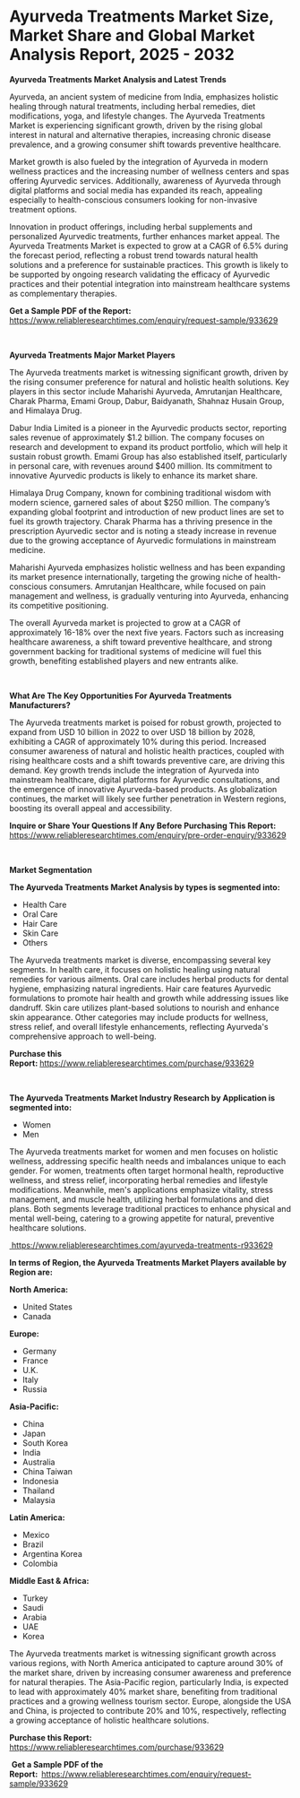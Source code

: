 <p><h1>Ayurveda Treatments Market Size, Market Share and Global Market Analysis Report, 2025 - 2032</h1></p><p><strong>Ayurveda Treatments Market Analysis and Latest Trends</strong></p>
<p><p>Ayurveda, an ancient system of medicine from India, emphasizes holistic healing through natural treatments, including herbal remedies, diet modifications, yoga, and lifestyle changes. The Ayurveda Treatments Market is experiencing significant growth, driven by the rising global interest in natural and alternative therapies, increasing chronic disease prevalence, and a growing consumer shift towards preventive healthcare.</p><p>Market growth is also fueled by the integration of Ayurveda in modern wellness practices and the increasing number of wellness centers and spas offering Ayurvedic services. Additionally, awareness of Ayurveda through digital platforms and social media has expanded its reach, appealing especially to health-conscious consumers looking for non-invasive treatment options.</p><p>Innovation in product offerings, including herbal supplements and personalized Ayurvedic treatments, further enhances market appeal. The Ayurveda Treatments Market is expected to grow at a CAGR of 6.5% during the forecast period, reflecting a robust trend towards natural health solutions and a preference for sustainable practices. This growth is likely to be supported by ongoing research validating the efficacy of Ayurvedic practices and their potential integration into mainstream healthcare systems as complementary therapies.</p></p>
<p><strong>Get a Sample PDF of the Report:&nbsp;</strong> <a href="https://www.reliableresearchtimes.com/enquiry/request-sample/933629?utm_campaign=2629&utm_medium=2&utm_source=Github&utm_content=ia&utm_term=18042025&utm_id=ayurveda-treatments">https://www.reliableresearchtimes.com/enquiry/request-sample/933629</a></p>
<p>&nbsp;</p>
<p><strong>Ayurveda Treatments Major Market Players</strong></p>
<p><p>The Ayurveda treatments market is witnessing significant growth, driven by the rising consumer preference for natural and holistic health solutions. Key players in this sector include Maharishi Ayurveda, Amrutanjan Healthcare, Charak Pharma, Emami Group, Dabur, Baidyanath, Shahnaz Husain Group, and Himalaya Drug.</p><p>Dabur India Limited is a pioneer in the Ayurvedic products sector, reporting sales revenue of approximately $1.2 billion. The company focuses on research and development to expand its product portfolio, which will help it sustain robust growth. Emami Group has also established itself, particularly in personal care, with revenues around $400 million. Its commitment to innovative Ayurvedic products is likely to enhance its market share.</p><p>Himalaya Drug Company, known for combining traditional wisdom with modern science, garnered sales of about $250 million. The company’s expanding global footprint and introduction of new product lines are set to fuel its growth trajectory. Charak Pharma has a thriving presence in the prescription Ayurvedic sector and is noting a steady increase in revenue due to the growing acceptance of Ayurvedic formulations in mainstream medicine.</p><p>Maharishi Ayurveda emphasizes holistic wellness and has been expanding its market presence internationally, targeting the growing niche of health-conscious consumers. Amrutanjan Healthcare, while focused on pain management and wellness, is gradually venturing into Ayurveda, enhancing its competitive positioning.</p><p>The overall Ayurveda market is projected to grow at a CAGR of approximately 16-18% over the next five years. Factors such as increasing healthcare awareness, a shift toward preventive healthcare, and strong government backing for traditional systems of medicine will fuel this growth, benefiting established players and new entrants alike.</p></p>
<p>&nbsp;</p>
<p><strong>What Are The Key Opportunities For Ayurveda Treatments Manufacturers?</strong></p>
<p><p>The Ayurveda treatments market is poised for robust growth, projected to expand from USD 10 billion in 2022 to over USD 18 billion by 2028, exhibiting a CAGR of approximately 10% during this period. Increased consumer awareness of natural and holistic health practices, coupled with rising healthcare costs and a shift towards preventive care, are driving this demand. Key growth trends include the integration of Ayurveda into mainstream healthcare, digital platforms for Ayurvedic consultations, and the emergence of innovative Ayurveda-based products. As globalization continues, the market will likely see further penetration in Western regions, boosting its overall appeal and accessibility.</p></p>
<p><strong>Inquire or Share Your Questions If Any Before Purchasing This Report:</strong> <a href="https://www.reliableresearchtimes.com/enquiry/pre-order-enquiry/933629?utm_campaign=2629&utm_medium=2&utm_source=Github&utm_content=ia&utm_term=18042025&utm_id=ayurveda-treatments">https://www.reliableresearchtimes.com/enquiry/pre-order-enquiry/933629</a></p>
<p>&nbsp;</p>
<p><strong>Market Segmentation</strong></p>
<p><strong>The Ayurveda Treatments Market Analysis by types is segmented into:</strong></p>
<p><ul><li>Health Care</li><li>Oral Care</li><li>Hair Care</li><li>Skin Care</li><li>Others</li></ul></p>
<p><p>The Ayurveda treatments market is diverse, encompassing several key segments. In health care, it focuses on holistic healing using natural remedies for various ailments. Oral care includes herbal products for dental hygiene, emphasizing natural ingredients. Hair care features Ayurvedic formulations to promote hair health and growth while addressing issues like dandruff. Skin care utilizes plant-based solutions to nourish and enhance skin appearance. Other categories may include products for wellness, stress relief, and overall lifestyle enhancements, reflecting Ayurveda's comprehensive approach to well-being.</p></p>
<p><strong>Purchase this Report:&nbsp;</strong><a href="https://www.reliableresearchtimes.com/purchase/933629?utm_campaign=2629&utm_medium=2&utm_source=Github&utm_content=ia&utm_term=18042025&utm_id=ayurveda-treatments">https://www.reliableresearchtimes.com/purchase/933629</a></p>
<p>&nbsp;</p>
<p><strong>The Ayurveda Treatments Market Industry Research by Application is segmented into:</strong></p>
<p><ul><li>Women</li><li>Men</li></ul></p>
<p><p>The Ayurveda treatments market for women and men focuses on holistic wellness, addressing specific health needs and imbalances unique to each gender. For women, treatments often target hormonal health, reproductive wellness, and stress relief, incorporating herbal remedies and lifestyle modifications. Meanwhile, men's applications emphasize vitality, stress management, and muscle health, utilizing herbal formulations and diet plans. Both segments leverage traditional practices to enhance physical and mental well-being, catering to a growing appetite for natural, preventive healthcare solutions.</p></p>
<p><a href="https://www.reliableresearchtimes.com/ayurveda-treatments-r933629?utm_campaign=2629&utm_medium=2&utm_source=Github&utm_content=ia&utm_term=18042025&utm_id=ayurveda-treatments">&nbsp;https://www.reliableresearchtimes.com/ayurveda-treatments-r933629</a></p>
<p><strong>In terms of Region, the Ayurveda Treatments Market Players available by Region are:</strong></p>
<p>
    <p> <strong> North America: </strong>
        <ul>
            <li>United States</li>
            <li>Canada</li>
        </ul>
        </p> 
    <p> <strong> Europe: </strong>
        <ul>
            <li>Germany</li>
            <li>France</li>
            <li>U.K.</li>
            <li>Italy</li>
            <li>Russia</li>
        </ul>
        </p> 
    <p> <strong> Asia-Pacific: </strong>
        <ul>
            <li>China</li>
            <li>Japan</li>
            <li>South Korea</li>
            <li>India</li>
            <li>Australia</li>
            <li>China Taiwan</li>
            <li>Indonesia</li>
            <li>Thailand</li>
            <li>Malaysia</li>
        </ul>
        </p> 
    <p> <strong> Latin America: </strong>
        <ul>
            <li>Mexico</li>
            <li>Brazil</li>
            <li>Argentina Korea</li>
            <li>Colombia</li>
        </ul>
        </p> 
    <p> <strong> Middle East & Africa: </strong>
        <ul>
            <li>Turkey</li>
            <li>Saudi</li>
            <li>Arabia</li>
            <li>UAE</li>
            <li>Korea</li>
        </ul>
    </p>
    </p>
<p><p>The Ayurveda treatments market is witnessing significant growth across various regions, with North America anticipated to capture around 30% of the market share, driven by increasing consumer awareness and preference for natural therapies. The Asia-Pacific region, particularly India, is expected to lead with approximately 40% market share, benefiting from traditional practices and a growing wellness tourism sector. Europe, alongside the USA and China, is projected to contribute 20% and 10%, respectively, reflecting a growing acceptance of holistic healthcare solutions.</p></p>
<p><strong>Purchase this Report: </strong><a href="https://www.reliableresearchtimes.com/purchase/933629?utm_campaign=2629&utm_medium=2&utm_source=Github&utm_content=ia&utm_term=18042025&utm_id=ayurveda-treatments">https://www.reliableresearchtimes.com/purchase/933629</a></p>
<p>&nbsp;<strong>Get a Sample PDF of the Report:&nbsp;&nbsp;</strong><a href="https://www.reliableresearchtimes.com/enquiry/request-sample/933629?utm_campaign=2629&utm_medium=2&utm_source=Github&utm_content=ia&utm_term=18042025&utm_id=ayurveda-treatments">https://www.reliableresearchtimes.com/enquiry/request-sample/933629</a></p>
<p><strong></strong></p>
<p><p></p><p></p><p></p></p>